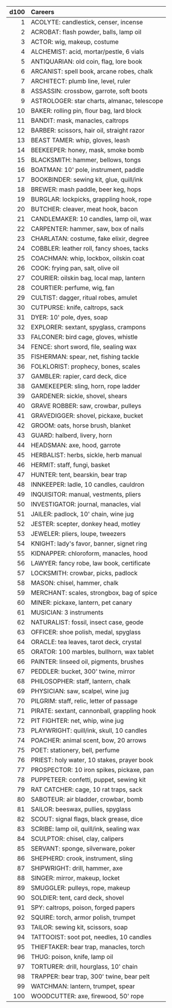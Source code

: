 |   d100 | Careers                                     |
|-------:|:--------------------------------------------|
|      1 | ACOLYTE: candlestick, censer, incense       |
|      2 | ACROBAT: flash powder, balls, lamp oil      |
|      3 | ACTOR: wig, makeup, costume                 |
|      4 | ALCHEMIST: acid, mortar/pestle, 6 vials     |
|      5 | ANTIQUARIAN: old coin, flag, lore book      |
|      6 | ARCANIST: spell book, arcane robes, chalk   |
|      7 | ARCHITECT: plumb line, level, ruler         |
|      8 | ASSASSIN: crossbow, garrote, soft boots     |
|      9 | ASTROLOGER: star charts, almanac, telescope |
|     10 | BAKER: rolling pin, flour bag, lard block   |
|     11 | BANDIT: mask, manacles, caltrops            |
|     12 | BARBER: scissors, hair oil, straight razor  |
|     13 | BEAST TAMER: whip, gloves, leash            |
|     14 | BEEKEEPER: honey, mask, smoke bomb          |
|     15 | BLACKSMITH: hammer, bellows, tongs          |
|     16 | BOATMAN: 10' pole, instrument, paddle       |
|     17 | BOOKBINDER: sewing kit, glue, quill/ink     |
|     18 | BREWER: mash paddle, beer keg, hops         |
|     19 | BURGLAR: lockpicks, grappling hook, rope    |
|     20 | BUTCHER: cleaver, meat hook, bacon          |
|     21 | CANDLEMAKER: 10 candles, lamp oil, wax      |
|     22 | CARPENTER: hammer, saw, box of nails        |
|     23 | CHARLATAN: costume, fake elixir, degree     |
|     24 | COBBLER: leather roll, fancy shoes, tacks   |
|     25 | COACHMAN: whip, lockbox, oilskin coat       |
|     26 | COOK: frying pan, salt, olive oil           |
|     27 | COURIER: oilskin bag, local map, lantern    |
|     28 | COURTIER: perfume, wig, fan                 |
|     29 | CULTIST: dagger, ritual robes, amulet       |
|     30 | CUTPURSE: knife, caltrops, sack             |
|     31 | DYER: 10' pole, dyes, soap                  |
|     32 | EXPLORER: sextant, spyglass, crampons       |
|     33 | FALCONER: bird cage, gloves, whistle        |
|     34 | FENCE: short sword, file, sealing wax       |
|     35 | FISHERMAN: spear, net, fishing tackle       |
|     36 | FOLKLORIST: prophecy, bones, scales         |
|     37 | GAMBLER: rapier, card deck, dice            |
|     38 | GAMEKEEPER: sling, horn, rope ladder        |
|     39 | GARDENER: sickle, shovel, shears            |
|     40 | GRAVE ROBBER: saw, crowbar, pulleys         |
|     41 | GRAVEDIGGER: shovel, pickaxe, bucket        |
|     42 | GROOM: oats, horse brush, blanket           |
|     43 | GUARD: halberd, livery, horn                |
|     44 | HEADSMAN: axe, hood, garrote                |
|     45 | HERBALIST: herbs, sickle, herb manual       |
|     46 | HERMIT: staff, fungi, basket                |
|     47 | HUNTER: tent, bearskin, bear trap           |
|     48 | INNKEEPER: ladle, 10 candles, cauldron      |
|     49 | INQUISITOR: manual, vestments, pliers       |
|     50 | INVESTIGATOR: journal, manacles, vial       |
|     51 | JAILER: padlock, 10' chain, wine jug        |
|     52 | JESTER: scepter, donkey head, motley        |
|     53 | JEWELER: pliers, loupe, tweezers            |
|     54 | KNIGHT: lady's favor, banner, signet ring   |
|     55 | KIDNAPPER: chloroform, manacles, hood       |
|     56 | LAWYER: fancy robe, law book, certificate   |
|     57 | LOCKSMITH: crowbar, picks, padlock          |
|     58 | MASON: chisel, hammer, chalk                |
|     59 | MERCHANT: scales, strongbox, bag of spice   |
|     60 | MINER: pickaxe, lantern, pet canary         |
|     61 | MUSICIAN: 3 instruments                     |
|     62 | NATURALIST: fossil, insect case, geode      |
|     63 | OFFICER: shoe polish, medal, spyglass       |
|     64 | ORACLE: tea leaves, tarot deck, crystal     |
|     65 | ORATOR: 100 marbles, bullhorn, wax tablet   |
|     66 | PAINTER: linseed oil, pigments, brushes     |
|     67 | PEDDLER: bucket, 300' twine, mirror         |
|     68 | PHILOSOPHER: staff, lantern, chalk          |
|     69 | PHYSICIAN: saw, scalpel, wine jug           |
|     70 | PILGRIM: staff, relic, letter of passage    |
|     71 | PIRATE: sextant, cannonball, grappling hook |
|     72 | PIT FIGHTER: net, whip, wine jug            |
|     73 | PLAYWRIGHT: quill/ink, skull, 10 candles    |
|     74 | POACHER: animal scent, bow, 20 arrows       |
|     75 | POET: stationery, bell, perfume             |
|     76 | PRIEST: holy water, 10 stakes, prayer book  |
|     77 | PROSPECTOR: 10 iron spikes, pickaxe, pan    |
|     78 | PUPPETEER: confetti, puppet, sewing kit     |
|     79 | RAT CATCHER: cage, 10 rat traps, sack       |
|     80 | SABOTEUR: air bladder, crowbar, bomb        |
|     81 | SAILOR: beeswax, pullies, spyglass          |
|     82 | SCOUT: signal flags, black grease, dice     |
|     83 | SCRIBE: lamp oil, quill/ink, sealing wax    |
|     84 | SCULPTOR: chisel, clay, calipers            |
|     85 | SERVANT: sponge, silverware, poker          |
|     86 | SHEPHERD: crook, instrument, sling          |
|     87 | SHIPWRIGHT: drill, hammer, axe              |
|     88 | SINGER: mirror, makeup, locket              |
|     89 | SMUGGLER: pulleys, rope, makeup             |
|     90 | SOLDIER: tent, card deck, shovel            |
|     91 | SPY: caltrops, poison, forged papers        |
|     92 | SQUIRE: torch, armor polish, trumpet        |
|     93 | TAILOR: sewing kit, scissors, soap          |
|     94 | TATTOOIST: soot pot, needles, 10 candles    |
|     95 | THIEFTAKER: bear trap, manacles, torch      |
|     96 | THUG: poison, knife, lamp oil               |
|     97 | TORTURER: drill, hourglass, 10' chain       |
|     98 | TRAPPER: bear trap, 300' twine, bear pelt   |
|     99 | WATCHMAN: lantern, trumpet, spear           |
|    100 | WOODCUTTER: axe, firewood, 50' rope         |
